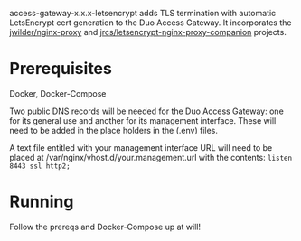 access-gateway-x.x.x-letsencrypt adds TLS termination with automatic LetsEncrypt cert generation to the Duo Access Gateway. It incorporates the [jwilder/nginx-proxy](https://github.com/jwilder/nginx-proxy) and [jrcs/letsencrypt-nginx-proxy-companion](https://github.com/JrCs/docker-letsencrypt-nginx-proxy-companion) projects.

# Prerequisites

Docker, Docker-Compose

Two public DNS records will be needed for the Duo Access Gateway: one for its general use and another for its management interface. These will need to be added in the place holders in the  (.env) files.

A text file entitled with your management interface URL will need to be placed at /var/nginx/vhost.d/your.management.url with the contents:
`listen 8443 ssl http2;`

# Running

Follow the prereqs and Docker-Compose up at will!
